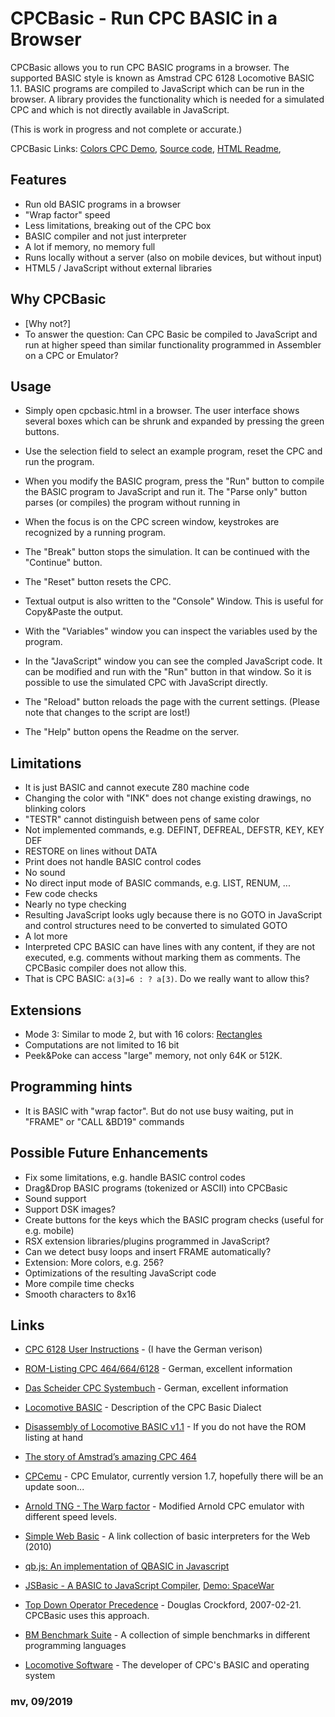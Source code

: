 # CPCBasic - Run CPC BASIC in a Browser

CPCBasic allows you to run CPC BASIC programs in a browser. The supported BASIC style is known as Amstrad CPC 6128 Locomotive BASIC 1.1.
BASIC programs are compiled to JavaScript which can be run in the browser. A library provides the functionality which is needed for a simulated CPC and which is not directly available in JavaScript.

(This is work in progress and not complete or accurate.)

CPCBasic Links:
[Colors CPC Demo](https://benchmarko.github.io/CPCBasic/cpcbasic.html?example=colors),
[Source code](https://github.com/benchmarko/CPCBasic/),
[HTML Readme](https://github.com/benchmarko/CPCBasic/#readme),

## Features

- Run old BASIC programs in a browser
- "Wrap factor" speed
- Less limitations, breaking out of the CPC box
- BASIC compiler and not just interpreter
- A lot if memory, no memory full
- Runs locally without a server (also on mobile devices, but without input)
- HTML5 / JavaScript without external libraries

## Why CPCBasic

- [Why not?]
- To answer the question: Can CPC Basic be compiled to JavaScript and run at higher speed than similar functionality programmed in Assembler on a CPC or Emulator?

## Usage

- Simply open cpcbasic.html in a browser.
  The user interface shows several boxes which can be shrunk and expanded by pressing the green buttons.
- Use the selection field to select an example program, reset the CPC and run the program.
- When you modify the BASIC program, press the "Run" button to compile the BASIC program to JavaScript and run it. The "Parse only" button parses (or compiles) the program without running in
- When the focus is on the CPC screen window, keystrokes are recognized by a running program.
- The "Break" button stops the simulation. It can be continued with the "Continue" button.
- The "Reset" button resets the CPC.
- Textual output is also written to the "Console" Window. This is useful for Copy&Paste the output.
- With the "Variables" window you can inspect the variables used by the program.
- In the "JavaScript" window you can see the compled JavaScript code. It can be modified and run with the "Run" button in that window. So it is possible to use the simulated CPC with JavaScript directly.

- The "Reload" button reloads the page with the current settings. (Please note that changes to the script are lost!)
- The "Help" button opens the Readme on the server.

## Limitations

- It is just BASIC and cannot execute Z80 machine code
- Changing the color with "INK" does not change existing drawings, no blinking colors
- "TESTR" cannot distinguish between pens of same color
- Not implemented commands, e.g. DEFINT, DEFREAL, DEFSTR, KEY, KEY DEF
- RESTORE on lines without DATA
- Print does not handle BASIC control codes
- No sound
- No direct input mode of BASIC commands, e.g. LIST, RENUM, ...
- Few code checks
- Nearly no type checking
- Resulting JavaScript looks ugly because there is no GOTO in JavaScript and control structures need to be converted to simulated GOTO
- A lot more
- Interpreted CPC BASIC can have lines with any content, if they are not executed, e.g. comments without marking them as comments. The CPCBasic compiler does not allow this.
- That is CPC BASIC: `a(3]=6 : ? a[3)`. Do we really want to allow this?

## Extensions

- Mode 3: Similar to mode 2, but with 16 colors: [Rectangles](https://benchmarko.github.io/CPCBasic/cpcbasic.html?example=rectangles)
- Computations are not limited to 16 bit
- Peek&Poke can access "large" memory, not only 64K or 512K.

## Programming hints

- It is BASIC with "wrap factor". But do not use busy waiting, put in "FRAME" or "CALL &BD19" commands

## Possible Future Enhancements

- Fix some limitations, e.g. handle BASIC control codes
- Drag&Drop BASIC programs (tokenized or ASCII) into CPCBasic
- Sound support
- Support DSK images?
- Create buttons for the keys which the BASIC program checks (useful for e.g. mobile)
- RSX extension libraries/plugins programmed in JavaScript?
- Can we detect busy loops and insert FRAME automatically?
- Extension: More colors, e.g. 256?
- Optimizations of the resulting JavaScript code
- More compile time checks
- Smooth characters to 8x16

## Links

- [CPC 6128 User Instructions](http://www.cpcwiki.eu/manuals/AmstradCPC6128-hypertext-en-Sinewalker.pdf) - (I have the German verison)

- [ROM-Listing CPC 464/664/6128](http://www.cpcwiki.eu/index.php/ROM-Listing_CPC_464/664/6128) - German, excellent information

- [Das Scheider CPC Systembuch](https://k1.spdns.de/Vintage/Schneider%20CPC/Das%20Scheider%20CPC%20Systembuch.pdf) - German, excellent information

- [Locomotive BASIC](https://www.cpcwiki.eu/index.php/Locomotive_BASIC) - Description of the CPC Basic Dialect

- [Disassembly of Locomotive BASIC v1.1](http://cpctech.cpc-live.com/docs/basic.asm) - If you do not have the ROM listing at hand

- [The story of Amstrad’s amazing CPC 464](https://www.theregister.co.uk/2014/02/12/archaeologic_amstrad_cpc_464/)

- [CPCemu](http://www.cpc-emu.org/) - CPC Emulator, currently version 1.7, hopefully there will be an update soon...

- [Arnold TNG - The Warp factor](http://www.yasara.org/cpc/index.html) - Modified Arnold CPC emulator with different speed levels.

- [Simple Web Basic](https://yohan.es/swbasic/) - A link collection of basic interpreters for the Web (2010)

- [qb.js: An implementation of QBASIC in Javascript](http://stevehanov.ca/blog/?id=92)

- [JSBasic - A BASIC to JavaScript Compiler](https://www.codeproject.com/Articles/25069/JSBasic-A-BASIC-to-JavaScript-Compiler),
  [Demo: SpaceWar](http://jsbasic.apphb.com/default.aspx?sourceCode=SpaceWar)

- [Top Down Operator Precedence](http://crockford.com/javascript/tdop/tdop.html) - Douglas Crockford, 2007-02-21. CPCBasic uses this approach.

- [BM Benchmark Suite](https://github.com/benchmarko/BMbench) - A collection of simple benchmarks in different programming languages

- [Locomotive Software](https://www.cpcwiki.eu/index.php/Locomotive_Software) - The developer of CPC's BASIC and operating system

### **mv, 09/2019**
